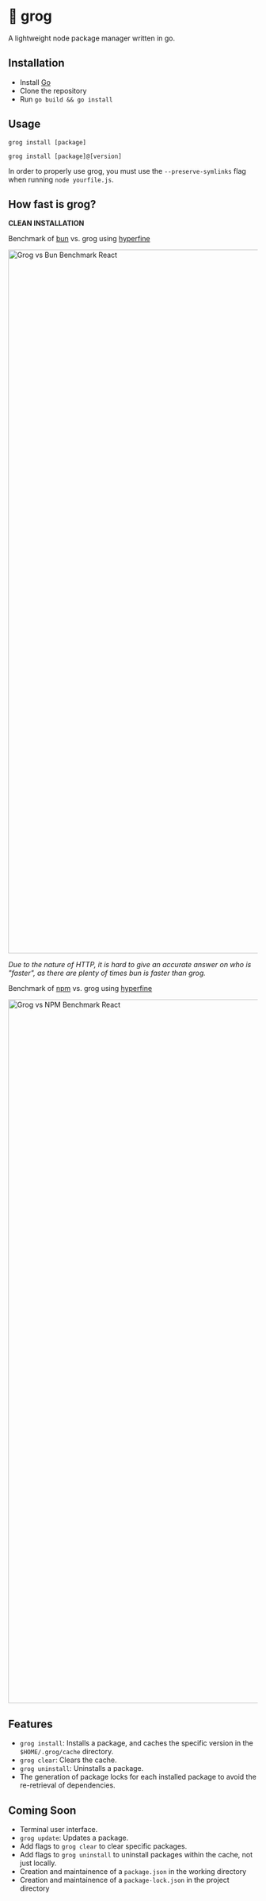# 🐸 grog

A lightweight node package manager written in go.

## Installation
- Install [Go](https://go.dev/doc/install)
- Clone the repository
- Run `go build && go install`

## Usage

`grog install [package]`

`grog install [package]@[version]`

In order to properly use grog, you must use the `--preserve-symlinks` flag when running `node yourfile.js`. 

## How fast is grog?

**CLEAN INSTALLATION**

Benchmark of [bun](https://bun.sh/) vs. grog using [hyperfine](https://github.com/sharkdp/hyperfine)

<img width="1419" alt="Grog vs Bun Benchmark React" src="https://github.com/LOTaher/grog/assets/86690869/9f43fc1c-07c7-49dd-8f0d-b12abdf5f2b0">

*Due to the nature of HTTP, it is hard to give an accurate answer on who is "faster", as there are plenty of times bun is faster than grog.*

Benchmark of [npm](https://www.npmjs.com/) vs. grog using [hyperfine](https://github.com/sharkdp/hyperfine)

<img width="1419" alt="Grog vs NPM Benchmark React" src="https://github.com/LOTaher/grog/assets/86690869/f61547f0-12c4-404b-b46c-ca076a2d2c36">

## Features

- `grog install`: Installs a package, and caches the specific version in the `$HOME/.grog/cache` directory.
- `grog clear`: Clears the cache.
- `grog uninstall`: Uninstalls a package.
- The generation of package locks for each installed package to avoid the re-retrieval of dependencies.

## Coming Soon

- Terminal user interface.
- `grog update`: Updates a package.
- Add flags to `grog clear` to clear specific packages.
- Add flags to `grog uninstall` to uninstall packages within the cache, not just locally.
- Creation and maintainence of a `package.json` in the working directory
- Creation and maintainence of a `package-lock.json` in the project directory 
